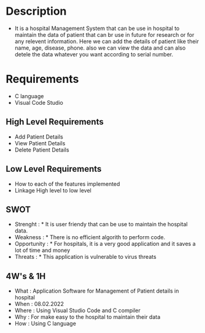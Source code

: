  # Description
* It is a hospital Management System that can be use in  hospital to maintain the data of patient that can br use in future for research or for any relevent information. Here we can add the details of patient like their name, age, disease, phone. also we can view the data and can also detele the data whatever you want according to serial number.

 # Requirements
 * C language
 * Visual Code Studio

## High Level Requirements
* Add Patient Details 
* View Patient Details
* Delete Patient Details

## Low Level Requirements
* How to each of the features implemented
* Linkage High level to low level

## SWOT 

* Strenght :
      *   It is user friendy that can  be use to maintain the hospital data.
* Weakness :
      *   There is no efficient algorith to perform code.
* Opportunity :
      *   For hospitals, it is a very good application and it saves a lot of time and money
* Threats :
      *   This application is vulnerable to virus threats

## 4W's & 1H

* What : Application Software for Management of Patient details in hospital
* When : 08.02.2022
* Where : Using Visual Studio Code and C compiler
* Why : For make easy to the hospital to maintain their data 
* How : Using C language